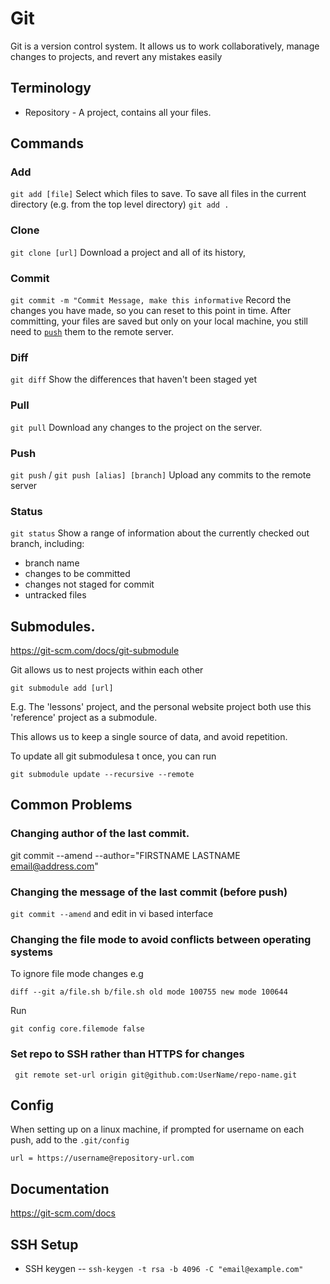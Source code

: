 # Git

Git is a version control system. It allows us to work collaboratively, manage changes to projects, and revert any mistakes easily

## Terminology
* Repository - A project, contains all your files.

## Commands
### Add
`git add [file]` 
Select which files to save. 
To save all files in the current directory (e.g. from the top level directory) 
`git add .`

### Clone
`git clone [url]`
Download a project and all of its history,

### Commit 
`git commit -m "Commit Message, make this informative`
Record the changes you have made, so you can reset to this point in time.
After committing, your files are saved but only on your local machine, you still need to [`push`](#push) them to the remote server.

### Diff
`git diff`
Show the differences that haven't been staged yet  

### Pull
`git pull` 
Download any changes to the project on the server.

### Push
`git push` / `git push [alias] [branch]`
Upload any commits to the remote server

### Status
`git status`
Show a range of information about the currently checked out branch, including:
* branch name 
* changes to be committed
* changes not staged for commit
* untracked files

## Submodules.
https://git-scm.com/docs/git-submodule

Git allows us to nest projects within each other

`git submodule add [url]`

E.g. The 'lessons' project, and the personal website project both use this 'reference' project as a submodule.

This allows us to keep a single source of data, and avoid repetition.

To update all git submodulesa t once, you can run 

`git submodule update --recursive --remote`

## Common Problems
### Changing author of the last commit.

git commit --amend --author="FIRSTNAME LASTNAME <email@address.com>"

### Changing the message of the last commit (before push)

`git commit --amend` and edit in vi based interface

### Changing the file mode to avoid conflicts between operating systems

To ignore file mode changes e.g

`diff --git a/file.sh b/file.sh
old mode 100755
new mode 100644`

Run 

`git config core.filemode false`

### Set repo to SSH rather than HTTPS for changes

` git remote set-url origin git@github.com:UserName/repo-name.git`

## Config 

When setting up on a linux machine, if prompted for username on each push, add to the `.git/config`

`url = https://username@repository-url.com`

## Documentation

https://git-scm.com/docs

## SSH Setup

- SSH keygen
-- `ssh-keygen -t rsa -b 4096 -C "email@example.com"`

